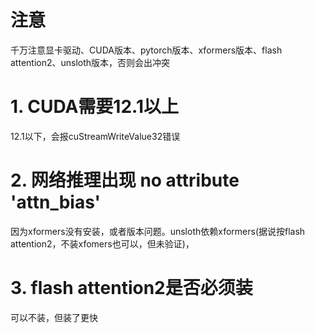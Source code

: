 # 注意

千万注意显卡驱动、CUDA版本、pytorch版本、xformers版本、flash attention2、unsloth版本，否则会出冲突

# 1. CUDA需要12.1以上

12.1以下，会报cuStreamWriteValue32错误

# 2. 网络推理出现 no attribute 'attn_bias'

因为xformers没有安装，或者版本问题。unsloth依赖xformers(据说按flash attention2，不装xfomers也可以，但未验证)，

# 3. flash attention2是否必须装

可以不装，但装了更快
